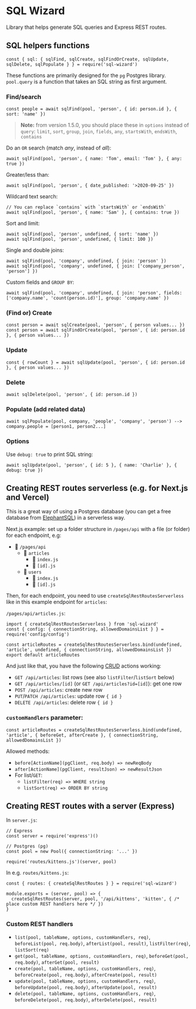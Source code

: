 # SQL Wizard

Library that helps generate SQL queries and Express REST routes.


## SQL helpers functions

	const { sql: { sqlFind, sqlCreate, sqlFindOrCreate, sqlUpdate, sqlDelete, sqlPopulate } } = require('sql-wizard')

These functions are primarily designed for the `pg` Postgres library. `pool.query` is a function that takes an SQL string as first argument.

### Find/search

	const people = await sqlFind(pool, 'person', { id: person.id }, { sort: 'name' })

> **Note:** from version 1.5.0, you should place these in `options` instead of `query`: `limit`, `sort`, `group`, `join`, `fields`, `any`, `startsWith`, `endsWith`, `contains`

Do an `OR` search (match _any_, instead of _all_):

	await sqlFind(pool, 'person', { name: 'Tom', email: 'Tom' }, { any: true })

Greater/less than:

	await sqlFind(pool, 'person', { date_published: '>2020-09-25' })

Wildcard text search:

	// You can replace `contains` with `startsWith` or `endsWith`
	await sqlFind(pool, 'person', { name: 'Sam' }, { contains: true })

Sort and limit:

	await sqlFind(pool, 'person', undefined, { sort: 'name' })
	await sqlFind(pool, 'person', undefined, { limit: 100 })

Single and double joins:

	await sqlFind(pool, 'company', undefined, { join: 'person' })
	await sqlFind(pool, 'company', undefined, { join: ['company_person', 'person'] })

Custom fields and `GROUP BY`:

	await sqlFind(pool, 'company', undefined, { join: 'person', fields: ['company.name', 'count(person.id)'], group: 'company.name' })

### (Find or) Create

	const person = await sqlCreate(pool, 'person', { person values... })
	const person = await sqlFindOrCreate(pool, 'person', { id: person.id }, { person values... })

### Update

	const { rowCount } = await sqlUpdate(pool, 'person', { id: person.id }, { person values... })

### Delete

	await sqlDelete(pool, 'person', { id: person.id })

### Populate (add related data)

	await sqlPopulate(pool, company, 'people', 'company', 'person') --> company.people = [person1, person2...]

### Options

Use `debug: true` to print SQL string:

	await sqlUpdate(pool, 'person', { id: 5 }, { name: 'Charlie' }, { debug: true })


## Creating REST routes serverless (e.g. for Next.js and Vercel)

This is a great way of using a Postgres database (you can get a free database from [ElephantSQL](https://www.elephantsql.com/?ref=tomsoderlund)) in a serverless way.

Next.js example: set up a folder structure in `/pages/api` with a file (or folder) for each endpoint, e.g:

- 📁 `/pages/api`
	- 📁 `articles`
		- 📄 `index.js`
		- 📄 `[id].js`
	- 📁 `users`
		- 📄 `index.js`
		- 📄 `[id].js`

Then, for each endpoint, you need to use `createSqlRestRoutesServerless` like in this example endpoint for `articles`:

`/pages/api/articles.js`:

	import { createSqlRestRoutesServerless } from 'sql-wizard'
	const { config: { connectionString, allowedDomainsList } } = require('config/config')

	const articleRoutes = createSqlRestRoutesServerless.bind(undefined, 'article', undefined, { connectionString, allowedDomainsList })
	export default articleRoutes

And just like that, you have the following [CRUD](https://en.wikipedia.org/wiki/Create,_read,_update_and_delete) actions working:

- `GET /api/articles`: list rows (see also `listFilter`/`listSort` below)
- `GET /api/articles/[id]` (or `GET /api/articles?id=[id]`): get one row
- `POST /api/articles`: create new row
- `PUT`/`PATCH /api/articles`: update row `{ id }`
- `DELETE /api/articles`: delete row `{ id }`

### `customHandlers` parameter:

	const articleRoutes = createSqlRestRoutesServerless.bind(undefined, 'article', { beforeGet, afterCreate }, { connectionString, allowedDomainsList })

Allowed methods:

- `before[ActionName](pgClient, req.body) => newReqBody`
- `after[ActionName](pgClient, resultJson) => newResultJson`
- For list/`GET`:
	- `listFilter(req) => WHERE string`
	- `listSort(req) => ORDER BY string`

## Creating REST routes with a server (Express)

In `server.js`:

	// Express
	const server = require('express')()

	// Postgres (pg)
	const pool = new Pool({ connectionString: '...' })

	require('routes/kittens.js')(server, pool)

In e.g. `routes/kittens.js`:

	const { routes: { createSqlRestRoutes } } = require('sql-wizard')

	module.exports = (server, pool) => {
	  createSqlRestRoutes(server, pool, '/api/kittens', 'kitten', { /* place custom REST handlers here */ })
	}

### Custom REST handlers

- `list(pool, tableName, options, customHandlers, req)`, `beforeList(pool, req.body)`, `afterList(pool, result)`, `listFilter(req)`, `listSort(req)`
- `get(pool, tableName, options, customHandlers, req)`, `beforeGet(pool, req.body)`, `afterGet(pool, result)`
- `create(pool, tableName, options, customHandlers, req)`, `beforeCreate(pool, req.body)`, `afterCreate(pool, result)`
- `update(pool, tableName, options, customHandlers, req)`, `beforeUpdate(pool, req.body)`, `afterUpdate(pool, result)`
- `delete(pool, tableName, options, customHandlers, req)`, `beforeDelete(pool, req.body)`, `afterDelete(pool, result)`
